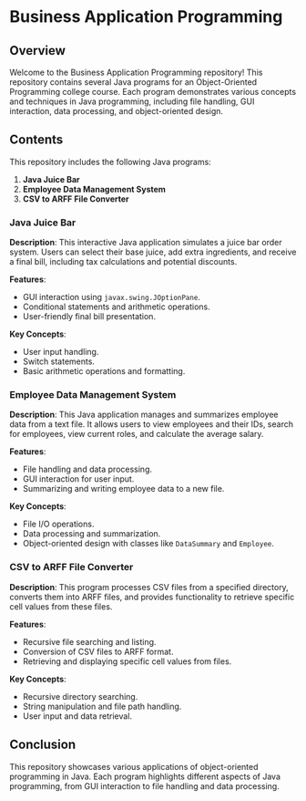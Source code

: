 # Business Application Programming

## Overview
Welcome to the Business Application Programming repository! This repository contains several Java programs for an Object-Oriented Programming college course. Each program demonstrates various concepts and techniques in Java programming, including file handling, GUI interaction, data processing, and object-oriented design.

## Contents
This repository includes the following Java programs:

1. **Java Juice Bar**
2. **Employee Data Management System**
3. **CSV to ARFF File Converter**

### Java Juice Bar
**Description**: This interactive Java application simulates a juice bar order system. Users can select their base juice, add extra ingredients, and receive a final bill, including tax calculations and potential discounts.

**Features**:
- GUI interaction using `javax.swing.JOptionPane`.
- Conditional statements and arithmetic operations.
- User-friendly final bill presentation.

**Key Concepts**:
- User input handling.
- Switch statements.
- Basic arithmetic operations and formatting.

### Employee Data Management System
**Description**: This Java application manages and summarizes employee data from a text file. It allows users to view employees and their IDs, search for employees, view current roles, and calculate the average salary.

**Features**:
- File handling and data processing.
- GUI interaction for user input.
- Summarizing and writing employee data to a new file.

**Key Concepts**:
- File I/O operations.
- Data processing and summarization.
- Object-oriented design with classes like `DataSummary` and `Employee`.

### CSV to ARFF File Converter
**Description**: This program processes CSV files from a specified directory, converts them into ARFF files, and provides functionality to retrieve specific cell values from these files.

**Features**:
- Recursive file searching and listing.
- Conversion of CSV files to ARFF format.
- Retrieving and displaying specific cell values from files.

**Key Concepts**:
- Recursive directory searching.
- String manipulation and file path handling.
- User input and data retrieval.

## Conclusion
This repository showcases various applications of object-oriented programming in Java. Each program highlights different aspects of Java programming, from GUI interaction to file handling and data processing.
